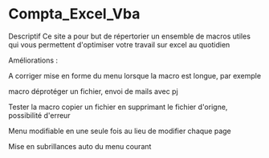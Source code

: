 # Compta_Excel_Vba

Descriptif
Ce site a pour but de répertorier un ensemble de macros utiles qui vous
permettent d'optimiser votre travail sur excel au quotidien

Améliorations :

A corriger mise en forme du menu lorsque la macro est longue, par exemple

macro déprotéger un fichier, envoi de mails avec pj

Tester la macro copier un fichier en supprimant
le fichier d'origne, possibilité d'erreur

Menu modifiable en une seule fois au lieu de modifier chaque page

Mise en subrillances auto du menu courant
